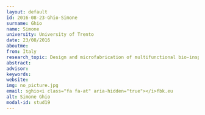 ```yaml
---
layout: default 
id: 2016-08-23-Ghio-Simone
surname: Ghio
name: Simone
university: University of Trento
date: 23/08/2016
aboutme: 
from: Italy
research_topic: Design and microfabrication of multifunctional bio-inspires surfaces
abstract: 
advisor: 
keywords: 
website: 
img: no_picture.jpg
email: sghio<i class="fa fa-at" aria-hidden="true"></i>fbk.eu
alt: Simone Ghio
modal-id: stud19
---
```

